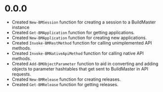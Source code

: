 # 0.0.0

 * Created `New-BMSession` function for creating a session to a BuildMaster instance
 * Created `Get-BMApplication` function for getting applications.
 * Created `New-BMApplication` function for creating new applications.
 * Created `Invoke-BMRestMethod` function for calling unimplemented API methods.
 * Created `Invoke-BMNativeApiMethod` function for calling native API methods.
 * Created `Add-BMObjectParameter` function to aid in converting and adding objects to parameter hashtables that get sent to BuildMaster in API requests.
 * Created `New-BMRelease` function for creating releases.
 * Created `Get-BMRelease` function for getting releases.

